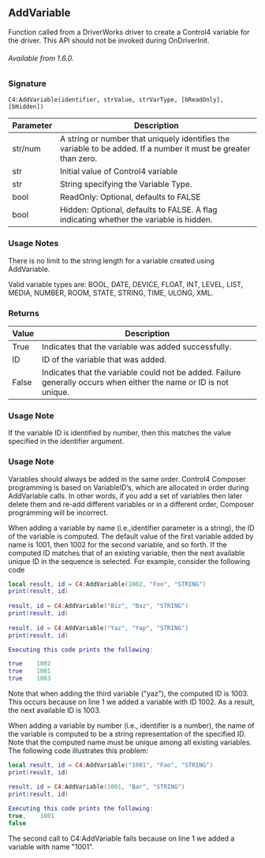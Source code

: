 ## AddVariable

Function called from a DriverWorks driver to create a Control4 variable for the driver. This API should not be invoked during OnDriverInit.

###### Available from 1.6.0.

### Signature

`C4:AddVariable(identifier, strValue, strVarType, [bReadOnly], [bHidden]) `

| Parameter | Description |
| --- | --- |
| str/num | A string or number that uniquely identifies the variable to be added. If a number it must be greater than zero. |
| str | Initial value of Control4 variable |
| str | String specifying the Variable Type. |
| bool | ReadOnly: Optional, defaults to FALSE |
| bool | Hidden: Optional, defaults to FALSE.  A flag indicating whether the variable is hidden. 

### Usage Notes

There is no limit to the string length for a variable created using AddVariable.

Valid variable types are: BOOL, DATE, DEVICE, FLOAT, INT, LEVEL, LIST, MEDIA, NUMBER, ROOM, STATE, STRING, TIME, ULONG, XML.


### Returns

| Value | Description |
| --- | --- |
| True | Indicates that the variable was added successfully. |
| ID | ID of the variable that was added. |
| False | Indicates that the variable could not be added. Failure generally occurs when either the name or ID is not unique.

### Usage Note

If the variable ID is identified by number, then this matches the value specified in the identifier argument.


### Usage Note

Variables should always be added in the same order. Control4 Composer programming is based on VariableID’s, which are allocated in order during AddVariable calls. In other words, if you add a set of variables then later delete them and re-add different variables or in a different order, Composer programming will be incorrect.

When adding a variable by name (i.e.,identifier parameter is a string), the ID of the variable is computed. The default value of the first variable added by name is 1001, then 1002 for the second variable, and so forth. If the computed ID matches that of an existing variable, then the next available unique ID in the sequence is selected. For example, consider the following code

```lua
local result, id = C4:AddVariable(1002, "Foo", "STRING")
print(result, id)
 
result, id = C4:AddVariable("Biz", "Baz", "STRING")
print(result, id)
 
result, id = C4:AddVariable("Yaz", "Yap", "STRING")
print(result, id)

Executing this code prints the following:

true    1002
true    1001
true    1003
```

Note that when adding the third variable ("yaz"), the computed ID is 1003. This occurs because on line 1 we added a variable with ID 1002. As a result, the next available ID is 1003.

When adding a variable by number (i.e., identifier is a number), the name of the variable is computed to be a string representation of the specified ID. Note that the computed name must be unique among all existing variables. The following code illustrates this problem:

```lua
local result, id = C4:AddVariable("1001", "Foo", "STRING")
print(result, id)

result, id = C4:AddVariable(1001, "Bar", "STRING")
print(result, id)
﻿
Executing this code prints the following:
true,    1001
false
```

The second call to C4:AddVariable fails because on line 1 we added a variable with name "1001".